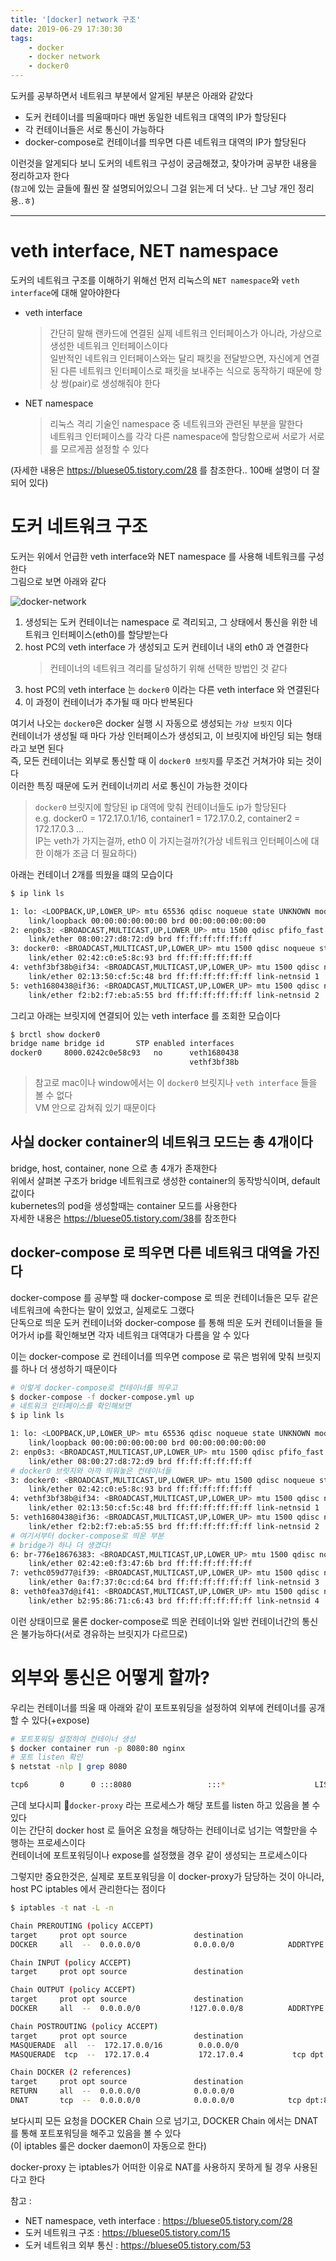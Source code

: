 ```yaml
---
title: '[docker] network 구조'
date: 2019-06-29 17:30:30
tags:
    - docker
    - docker network
    - docker0
---
```


도커를 공부하면서 네트워크 부분에서 알게된 부분은 아래와 같았다  
- 도커 컨테이너를 띄울때마다 매번 동일한 네트워크 대역의 IP가 할당된다
- 각 컨테이너들은 서로 통신이 가능하다
- docker-compose로 컨테이너를 띄우면 다른 네트워크 대역의 IP가 할당된다

이런것을 알게되다 보니 도커의 네트워크 구성이 궁금해졌고, 찾아가며 공부한 내용을 정리하고자 한다  
(`참고`에 있는 글들에 훨씬 잘 설명되어있으니 그걸 읽는게 더 낫다.. 난 그냥 개인 정리용..ㅎ)  

---

# veth interface, NET namespace
도커의 네트워크 구조를 이해하기 위해선 먼저 리눅스의 `NET namespace`와 `veth interface`에 대해 알아야한다  

- veth interface
    > 간단히 말해 랜카드에 연결된 실제 네트워크 인터페이스가 아니라, 가상으로 생성한 네트워크 인터페이스이다  
    > 일반적인 네트워크 인터페이스와는 달리 패킷을 전달받으면, 자신에게 연결된 다른 네트워크 인터페이스로 패킷을 보내주는 식으로 동작하기 때문에 항상 쌍(pair)로 생성해줘야 한다  

- NET namespace
    > 리눅스 격리 기술인 namespace 중 네트워크와 관련된 부분을 말한다  
    > 네트워크 인터페이스를 각각 다른 namespace에 할당함으로써 서로가 서로를 모르게끔 설정할 수 있다  

(자세한 내용은 <https://bluese05.tistory.com/28> 를 참조한다.. 100배 설명이 더 잘되어 있다)

# 도커 네트워크 구조
도커는 위에서 언급한 veth interface와 NET namespace 를 사용해 네트워크를 구성한다  
그림으로 보면 아래와 같다  

![docker-network](https://joont92.github.io/temp/docker-network.png)  

1. 생성되는 도커 컨테이너는 namespace 로 격리되고, 그 상태에서 통신을 위한 네트워크 인터페이스(eth0)를 할당받는다
2. host PC의 veth interface 가 생성되고 도커 컨테이너 내의 eth0 과 연결한다
    > 컨테이너의 네트워크 격리를 달성하기 위해 선택한 방법인 것 같다
3. host PC의 veth interface 는 `docker0` 이라는 다른 veth interface 와 연결된다
4. 이 과정이 컨테이너가 추가될 때 마다 반복된다

여기서 나오는 `docker0`은 docker 실행 시 자동으로 생성되는 `가상 브릿지` 이다  
컨테이너가 생성될 때 마다 가상 인터페이스가 생성되고, 이 브릿지에 바인딩 되는 형태라고 보면 된다  
즉, 모든 컨테이너는 외부로 통신할 때 이 `docker0 브릿지`를 무조건 거쳐가야 되는 것이다  
이러한 특징 때문에 도커 컨테이너끼리 서로 통신이 가능한 것이다  
> `docker0` 브릿지에 할당된 ip 대역에 맞춰 컨테이너들도 ip가 할당된다  
> e.g. docker0 = 172.17.0.1/16, container1 = 172.17.0.2, container2 = 172.17.0.3 ...  
> IP는 veth가 가지는걸까, eth0 이 가지는걸까?(가상 네트워크 인터페이스에 대한 이해가 조금 더 필요하다)  

아래는 컨테이너 2개를 띄웠을 떄의 모습이다  
```sh
$ ip link ls

1: lo: <LOOPBACK,UP,LOWER_UP> mtu 65536 qdisc noqueue state UNKNOWN mode DEFAULT group default qlen 1000
    link/loopback 00:00:00:00:00:00 brd 00:00:00:00:00:00
2: enp0s3: <BROADCAST,MULTICAST,UP,LOWER_UP> mtu 1500 qdisc pfifo_fast state UP mode DEFAULT group default qlen 1000
    link/ether 08:00:27:d8:72:d9 brd ff:ff:ff:ff:ff:ff
3: docker0: <BROADCAST,MULTICAST,UP,LOWER_UP> mtu 1500 qdisc noqueue state UP mode DEFAULT group default
    link/ether 02:42:c0:e5:8c:93 brd ff:ff:ff:ff:ff:ff
4: vethf3bf38b@if34: <BROADCAST,MULTICAST,UP,LOWER_UP> mtu 1500 qdisc noqueue master docker0 state UP mode DEFAULT group default
    link/ether 02:13:50:cf:5c:48 brd ff:ff:ff:ff:ff:ff link-netnsid 1
5: veth1680438@if36: <BROADCAST,MULTICAST,UP,LOWER_UP> mtu 1500 qdisc noqueue master docker0 state UP mode DEFAULT group default
    link/ether f2:b2:f7:eb:a5:55 brd ff:ff:ff:ff:ff:ff link-netnsid 2
```

그리고 아래는 브릿지에 연결되어 있는 veth interface 를 조회한 모습이다  
```sh
$ brctl show docker0
bridge name	bridge id		STP enabled	interfaces
docker0		8000.0242c0e58c93	no		veth1680438
							            vethf3bf38b
```

> 참고로 mac이나 window에서는 이 `docker0` 브릿지나 `veth interface` 들을 볼 수 없다  
> VM 안으로 감쳐줘 있기 때문이다  

## 사실 docker container의 네트워크 모드는 총 4개이다
bridge, host, container, none 으로 총 4개가 존재한다  
위에서 살펴본 구조가 bridge 네트워크로 생성한 container의 동작방식이며, default 값이다  
kubernetes의 pod을 생성할때는 container 모드를 사용한다  
자세한 내용은 <https://bluese05.tistory.com/38>를 참조한다  

## docker-compose 로 띄우면 다른 네트워크 대역을 가진다
docker-compose 를 공부할 때 docker-compose 로 띄운 컨테이너들은 모두 같은 네트워크에 속한다는 말이 있었고, 실제로도 그랬다  
단독으로 띄운 도커 컨테이너와 docker-compose 를 통해 띄운 도커 컨테이너들을 들어가서 ip를 확인해보면 각자 네트워크 대역대가 다름을 알 수 있다  

이는 docker-compose 로 컨테이너를 띄우면 compose 로 묶은 범위에 맞춰 브릿지를 하나 더 생성하기 때문이다  
```sh
# 이렇게 docker-compose로 컨테이너를 띄우고
$ docker-compose -f docker-compose.yml up
# 네트워크 인터페이스를 확인해보면
$ ip link ls

1: lo: <LOOPBACK,UP,LOWER_UP> mtu 65536 qdisc noqueue state UNKNOWN mode DEFAULT group default qlen 1000
    link/loopback 00:00:00:00:00:00 brd 00:00:00:00:00:00
2: enp0s3: <BROADCAST,MULTICAST,UP,LOWER_UP> mtu 1500 qdisc pfifo_fast state UP mode DEFAULT group default qlen 1000
    link/ether 08:00:27:d8:72:d9 brd ff:ff:ff:ff:ff:ff
# docker0 브릿지와 아까 띄워놓은 컨테이너들
3: docker0: <BROADCAST,MULTICAST,UP,LOWER_UP> mtu 1500 qdisc noqueue state UP mode DEFAULT group default
    link/ether 02:42:c0:e5:8c:93 brd ff:ff:ff:ff:ff:ff
4: vethf3bf38b@if34: <BROADCAST,MULTICAST,UP,LOWER_UP> mtu 1500 qdisc noqueue master docker0 state UP mode DEFAULT group default
    link/ether 02:13:50:cf:5c:48 brd ff:ff:ff:ff:ff:ff link-netnsid 1
5: veth1680438@if36: <BROADCAST,MULTICAST,UP,LOWER_UP> mtu 1500 qdisc noqueue master docker0 state UP mode DEFAULT group default
    link/ether f2:b2:f7:eb:a5:55 brd ff:ff:ff:ff:ff:ff link-netnsid 2
# 여기서부터 docker-compose로 띄운 부분
# bridge가 하나 더 생겼다!
6: br-776e18676383: <BROADCAST,MULTICAST,UP,LOWER_UP> mtu 1500 qdisc noqueue state UP mode DEFAULT group default
    link/ether 02:42:e0:f3:47:6b brd ff:ff:ff:ff:ff:ff
7: vethc059d77@if39: <BROADCAST,MULTICAST,UP,LOWER_UP> mtu 1500 qdisc noqueue master br-776e18676383 state UP mode DEFAULT group default
    link/ether 0a:f7:37:0c:cd:64 brd ff:ff:ff:ff:ff:ff link-netnsid 3
8: veth0fea37d@if41: <BROADCAST,MULTICAST,UP,LOWER_UP> mtu 1500 qdisc noqueue master br-776e18676383 state UP mode DEFAULT group default
    link/ether b2:95:86:71:c6:43 brd ff:ff:ff:ff:ff:ff link-netnsid 4
```

이런 상태이므로 물론 docker-compose로 띄운 컨테이너와 일반 컨테이너간의 통신은 불가능하다(서로 경유하는 브릿지가 다르므로)  

# 외부와 통신은 어떻게 할까?
우리는 컨테이너를 띄울 때 아래와 같이 포트포워딩을 설정하여 외부에 컨테이너를 공개할 수 있다(+expose)  
```sh
# 포트포워딩 설정하여 컨테이너 생성
$ docker container run -p 8080:80 nginx
# 포트 listen 확인
$ netstat -nlp | grep 8080

tcp6       0      0 :::8080                 :::*                    LISTEN      26113/docker-proxy-
```
근데 보다시피 `docker-proxy` 라는 프로세스가 해당 포트를 listen 하고 있음을 볼 수 있다  
이는 간단히 docker host 로 들어온 요청을 해당하는 컨테이너로 넘기는 역할만을 수행하는 프로세스이다  
컨테이너에 포트포워딩이나 expose를 설정했을 경우 같이 생성되는 프로세스이다  

그렇지만 중요한것은, 실제로 포트포워딩을 이 docker-proxy가 담당하는 것이 아니라, host PC iptables 에서 관리한다는 점이다  
```sh
$ iptables -t nat -L -n

Chain PREROUTING (policy ACCEPT)
target     prot opt source               destination
DOCKER     all  --  0.0.0.0/0            0.0.0.0/0            ADDRTYPE match dst-type LOCAL

Chain INPUT (policy ACCEPT)
target     prot opt source               destination

Chain OUTPUT (policy ACCEPT)
target     prot opt source               destination
DOCKER     all  --  0.0.0.0/0           !127.0.0.0/8          ADDRTYPE match dst-type LOCAL

Chain POSTROUTING (policy ACCEPT)
target     prot opt source               destination
MASQUERADE  all  --  172.17.0.0/16        0.0.0.0/0
MASQUERADE  tcp  --  172.17.0.4           172.17.0.4           tcp dpt:80

Chain DOCKER (2 references)
target     prot opt source               destination
RETURN     all  --  0.0.0.0/0            0.0.0.0/0
DNAT       tcp  --  0.0.0.0/0            0.0.0.0/0            tcp dpt:8080 to:172.17.0.4:80
```
보다시피 모든 요청을 DOCKER Chain 으로 넘기고, DOCKER Chain 에서는 DNAT를 통해 포트포워딩을 해주고 있음을 볼 수 있다  
(이 iptables 룰은 docker daemon이 자동으로 한다)  

docker-proxy 는 iptables가 어떠한 이유로 NAT를 사용하지 못하게 될 경우 사용된다고 한다  

참고 :  
- NET namespace, veth interface : <https://bluese05.tistory.com/28>
- 도커 네트워크 구조 : <https://bluese05.tistory.com/15>
- 도커 네트워크 외부 통신 : <https://bluese05.tistory.com/53>
